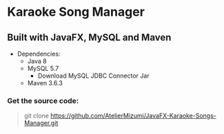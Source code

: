 # Karaoke Song Manager

## Built with JavaFX, MySQL and Maven
- Dependencies:
  - Java 8
  - MySQL 5.7
    - Download MySQL JDBC Connector Jar 
  - Maven 3.6.3

### Get the source code:
> git clone https://github.com/AtelierMizumi/JavaFX-Karaoke-Songs-Manager.git

